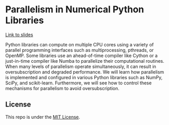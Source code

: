 # Parallelism in Numerical Python Libraries

[Link to slides](https://thomasjpfan.github.io/parallelism-numerical-python-talk)

Python libraries can compute on multiple CPU cores using a variety of parallel programming interfaces such as multiprocessing, pthreads, or OpenMP. Some libraries use an ahead-of-time compiler like Cython or a just-in-time compiler like Numba to parallelize their computational routines. When many levels of parallelism operate simultaneously, it can result in oversubscription and degraded performance. We will learn how parallelism is implemented and configured in various Python libraries such as NumPy, SciPy, and scikit-learn. Furthermore, we will see how to control these mechanisms for parallelism to avoid oversubscription.

## License

This repo is under the [MIT License](LICENSE).
